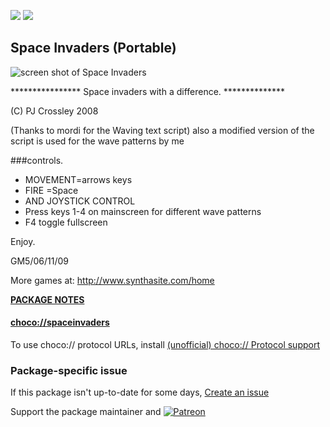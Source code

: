 [![](https://img.shields.io/chocolatey/v/spaceinvaders?color=green&label=spaceinvaders)](https://chocolatey.org/packages/spaceinvaders) [![](https://img.shields.io/chocolatey/dt/spaceinvaders)](https://chocolatey.org/packages/spaceinvaders)

## Space Invaders (Portable)

![screen shot of Space Invaders](http://pjsfreeware.synthasite.com/resources/newinv.png)

****************          Space invaders with a difference.         **************

(C) PJ Crossley 2008

(Thanks to mordi for the Waving text script) 
also a modified version of the script is used for the wave patterns by me

###controls.
* MOVEMENT=arrows keys 
* FIRE =Space
* AND JOYSTICK CONTROL
* Press keys 1-4 on mainscreen for different wave patterns
* F4 toggle fullscreen

Enjoy.

GM5/06/11/09

More games at:
http://www.synthasite.com/home

**[PACKAGE NOTES](https://github.com/bcurran3/ChocolateyPackages/blob/master/spaceinvaders/readme.md)**

#### [choco://spaceinvaders](choco://spaceinvaders)
To use choco:// protocol URLs, install [(unofficial) choco:// Protocol support ](https://chocolatey.org/packages/choco-protocol-support)

### Package-specific issue
If this package isn't up-to-date for some days, [Create an issue](https://github.com/tunisiano187/Chocolatey-packages/issues/new/choose)

Support the package maintainer and [![Patreon](https://cdn.jsdelivr.net/gh/tunisiano187/Chocolatey-packages@d15c4e19c709e7148588d4523ffc6dd3cd3c7e5e/icons/patreon.png)](https://www.patreon.com/bePatron?u=39585820)
